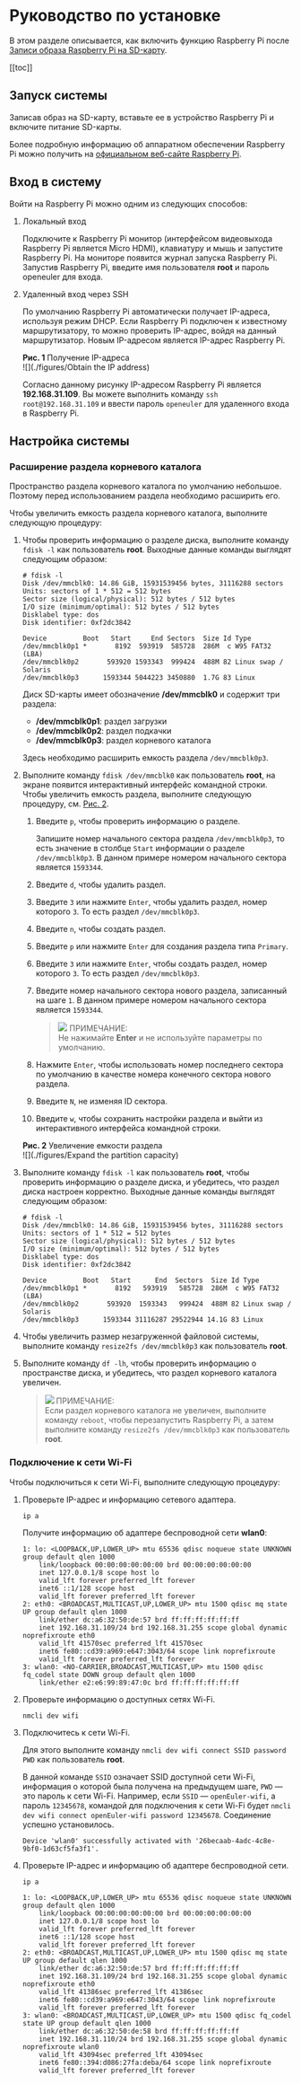 # Руководство по установке

В этом разделе описывается, как включить функцию Raspberry Pi после [Записи образа Raspberry Pi на SD-карту](./安装方式介绍-1.html).

\[\[toc]]

## Запуск системы

Записав образ на SD-карту, вставьте ее в устройство Raspberry Pi и включите питание SD-карты.

Более подробную информацию об аппаратном обеспечении Raspberry Pi можно получить на [официальном веб-сайте Raspberry Pi](https://www.raspberrypi.org/).

## Вход в систему

Войти на Raspberry Pi можно одним из следующих способов:

1. Локальный вход
   
   Подключите к Raspberry Pi монитор (интерфейсом видеовыхода Raspberry Pi является Micro HDMI), клавиатуру и мышь и запустите Raspberry Pi. На мониторе появится журнал запуска Raspberry Pi. Запустив Raspberry Pi, введите имя пользователя **root** и пароль openeuler для входа.

2. Удаленный вход через SSH
   
   По умолчанию Raspberry Pi автоматически получает IP-адреса, используя режим DHCP. Если Raspberry Pi подключен к известному маршрутизатору, то можно проверить IP-адрес, войдя на данный маршрутизатор. Новым IP-адресом является IP-адрес Raspberry Pi.
   
   **Рис. 1** Получение IP-адреса  
!\[](./figures/Obtain the IP address)
   
   Согласно данному рисунку IP-адресом Raspberry Pi является **192.168.31.109**. Вы можете выполнить команду `ssh root@192.168.31.109` и ввести пароль `openeuler` для удаленного входа в Raspberry Pi.

## Настройка системы

### Расширение раздела корневого каталога

Пространство раздела корневого каталога по умолчанию небольшое. Поэтому перед использованием раздела необходимо расширить его.

Чтобы увеличить емкость раздела корневого каталога, выполните следующую процедуру:

1. Чтобы проверить информацию о разделе диска, выполните команду `fdisk -l` как пользователь **root**. Выходные данные команды выглядят следующим образом:
   
   ```
   # fdisk -l
   Disk /dev/mmcblk0: 14.86 GiB, 15931539456 bytes, 31116288 sectors
   Units: sectors of 1 * 512 = 512 bytes
   Sector size (logical/physical): 512 bytes / 512 bytes
   I/O size (minimum/optimal): 512 bytes / 512 bytes
   Disklabel type: dos
   Disk identifier: 0xf2dc3842
   
   Device         Boot   Start     End Sectors  Size Id Type
   /dev/mmcblk0p1 *       8192  593919  585728  286M  c W95 FAT32 (LBA)
   /dev/mmcblk0p2       593920 1593343  999424  488M 82 Linux swap / Solaris
   /dev/mmcblk0p3      1593344 5044223 3450880  1.7G 83 Linux
   ```
   
   Диск SD-карты имеет обозначение **/dev/mmcblk0** и содержит три раздела:
   
   - **/dev/mmcblk0p1**: раздел загрузки
   - **/dev/mmcblk0p2**: раздел подкачки
   - **/dev/mmcblk0p3**: раздел корневого каталога
   
   Здесь необходимо расширить емкость раздела `/dev/mmcblk0p3`.

2. Выполните команду `fdisk /dev/mmcblk0` как пользователь **root**, на экране появится интерактивный интерфейс командной строки. Чтобы увеличить емкость раздела, выполните следующую процедуру, см. [Рис. 2](#zh-cn_topic_0151920806_f6ff7658b349942ea87f4521c0256c315).
   
   1. Введите `p`, чтобы проверить информацию о разделе.
      
      Запишите номер начального сектора раздела `/dev/mmcblk0p3`, то есть значение в столбце `Start` информации о разделе `/dev/mmcblk0p3`. В данном примере номером начального сектора является `1593344`.
   
   2. Введите `d`, чтобы удалить раздел.
   
   3. Введите `3` или нажмите `Enter`, чтобы удалить раздел, номер которого `3`. То есть раздел `/dev/mmcblk0p3`.
   
   4. Введите `n`, чтобы создать раздел.
   
   5. Введите `p` или нажмите `Enter` для создания раздела типа `Primary`.
   
   6. Введите `3` или нажмите `Enter`, чтобы создать раздел, номер которого `3`. То есть раздел `/dev/mmcblk0p3`.
   
   7. Введите номер начального сектора нового раздела, записанный на шаге `1`. В данном примере номером начального сектора является `1593344`.
      
      > ![](./public_sys-resources/icon-notice.gif) ПРИМЕЧАНИЕ:  
Не нажимайте **Enter** и не используйте параметры по умолчанию.
   
   8. Нажмите `Enter`, чтобы использовать номер последнего сектора по умолчанию в качестве номера конечного сектора нового раздела.
   
   9. Введите `N`, не изменяя ID сектора.
   
   10. Введите `w`, чтобы сохранить настройки раздела и выйти из интерактивного интерфейса командной строки.
   
   **Рис. 2** Увеличение емкости раздела  
!\[](./figures/Expand the partition capacity)

3. Выполните команду `fdisk -l` как пользователь **root**, чтобы проверить информацию о разделе диска, и убедитесь, что раздел диска настроен корректно. Выходные данные команды выглядят следующим образом:
   
   ```
   # fdisk -l
   Disk /dev/mmcblk0: 14.86 GiB, 15931539456 bytes, 31116288 sectors
   Units: sectors of 1 * 512 = 512 bytes
   Sector size (logical/physical): 512 bytes / 512 bytes
   I/O size (minimum/optimal): 512 bytes / 512 bytes
   Disklabel type: dos
   Disk identifier: 0xf2dc3842
   
   Device         Boot   Start      End  Sectors  Size Id Type
   /dev/mmcblk0p1 *       8192   593919   585728  286M  c W95 FAT32 (LBA)
   /dev/mmcblk0p2       593920  1593343   999424  488M 82 Linux swap / Solaris
   /dev/mmcblk0p3      1593344 31116287 29522944 14.1G 83 Linux
   ```

4. Чтобы увеличить размер незагруженной файловой системы, выполните команду `resize2fs /dev/mmcblk0p3` как пользователь **root**.

5. Выполните команду `df -lh`, чтобы проверить информацию о пространстве диска, и убедитесь, что раздел корневого каталога увеличен.
   
   > ![](./public_sys-resources/icon-notice.gif) ПРИМЕЧАНИЕ:  
Если раздел корневого каталога не увеличен, выполните команду `reboot`, чтобы перезапустить Raspberry Pi, а затем выполните команду `resize2fs /dev/mmcblk0p3` как пользователь **root**.

### Подключение к сети Wi-Fi

Чтобы подключиться к сети Wi-Fi, выполните следующую процедуру:

1. Проверьте IP-адрес и информацию сетевого адаптера.
   
   `ip a`
   
   Получите информацию об адаптере беспроводной сети **wlan0**:
   
   ```
   1: lo: <LOOPBACK,UP,LOWER_UP> mtu 65536 qdisc noqueue state UNKNOWN group default qlen 1000
       link/loopback 00:00:00:00:00:00 brd 00:00:00:00:00:00
       inet 127.0.0.1/8 scope host lo
       valid_lft forever preferred_lft forever
       inet6 ::1/128 scope host
       valid_lft forever preferred_lft forever
   2: eth0: <BROADCAST,MULTICAST,UP,LOWER_UP> mtu 1500 qdisc mq state UP group default qlen 1000
       link/ether dc:a6:32:50:de:57 brd ff:ff:ff:ff:ff:ff
       inet 192.168.31.109/24 brd 192.168.31.255 scope global dynamic noprefixroute eth0
       valid_lft 41570sec preferred_lft 41570sec
       inet6 fe80::cd39:a969:e647:3043/64 scope link noprefixroute
       valid_lft forever preferred_lft forever
   3: wlan0: <NO-CARRIER,BROADCAST,MULTICAST,UP> mtu 1500 qdisc fq_codel state DOWN group default qlen 1000
       link/ether e2:e6:99:89:47:0c brd ff:ff:ff:ff:ff:ff
   ```

2. Проверьте информацию о доступных сетях Wi-Fi.
   
   `nmcli dev wifi`

3. Подключитесь к сети Wi-Fi.
   
   Для этого выполните команду `nmcli dev wifi connect SSID password PWD` как пользователь **root**.
   
   В данной команде `SSID` означает SSID доступной сети Wi-Fi, информация о которой была получена на предыдущем шаге, `PWD` — это пароль к сети Wi-Fi. Например, если `SSID` — `openEuler-wifi`, а пароль `12345678`, командой для подключения к сети Wi-Fi будет `nmcli dev wifi connect openEuler-wifi password 12345678`. Соединение успешно установилось.
   
   ```
   Device 'wlan0' successfully activated with '26becaab-4adc-4c8e-9bf0-1d63cf5fa3f1'.
   ```

4. Проверьте IP-адрес и информацию об адаптере беспроводной сети.
   
   `ip a`
   
   ```
   1: lo: <LOOPBACK,UP,LOWER_UP> mtu 65536 qdisc noqueue state UNKNOWN group default qlen 1000
       link/loopback 00:00:00:00:00:00 brd 00:00:00:00:00:00
       inet 127.0.0.1/8 scope host lo
       valid_lft forever preferred_lft forever
       inet6 ::1/128 scope host
       valid_lft forever preferred_lft forever
   2: eth0: <BROADCAST,MULTICAST,UP,LOWER_UP> mtu 1500 qdisc mq state UP group default qlen 1000
       link/ether dc:a6:32:50:de:57 brd ff:ff:ff:ff:ff:ff
       inet 192.168.31.109/24 brd 192.168.31.255 scope global dynamic noprefixroute eth0
       valid_lft 41386sec preferred_lft 41386sec
       inet6 fe80::cd39:a969:e647:3043/64 scope link noprefixroute
       valid_lft forever preferred_lft forever
   3: wlan0: <BROADCAST,MULTICAST,UP,LOWER_UP> mtu 1500 qdisc fq_codel state UP group default qlen 1000
       link/ether dc:a6:32:50:de:58 brd ff:ff:ff:ff:ff:ff
       inet 192.168.31.110/24 brd 192.168.31.255 scope global dynamic noprefixroute wlan0
       valid_lft 43094sec preferred_lft 43094sec
       inet6 fe80::394:d086:27fa:deba/64 scope link noprefixroute
       valid_lft forever preferred_lft forever
   ```